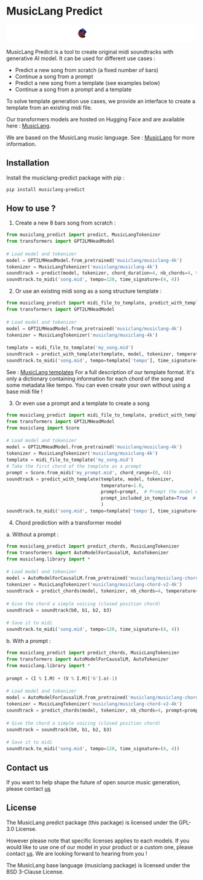 MusicLang Predict
=================

![MusicLang logo](https://github.com/MusicLang/musiclang/blob/main/documentation/images/MusicLang.png?raw=true "MusicLang")

MusicLang Predict is a tool to create original midi soundtracks with generative AI model.
It can be used for different use cases :
- Predict a new song from scratch (a fixed number of bars)
- Continue a song from a prompt
- Predict a new song from a template (see examples below)
- Continue a song from a prompt and a template

To solve template generation use cases,
we provide an interface to create a template from an existing midi file.

Our transformers models are hosted on Hugging Face and are available here : [MusicLang](https://huggingface.co/MusicLang).

We are based on the MusicLang music language. See : [MusicLang](https://github.com/MusicLang/musiclang) for more information.

Installation
------------

Install the musiclang-predict package with pip :

```bash
pip install musiclang-predict
```

How to use ? 
------------

1. Create a new 8 bars song from scratch :

```python
from musiclang_predict import predict, MusicLangTokenizer
from transformers import GPT2LMHeadModel

# Load model and tokenizer
model = GPT2LMHeadModel.from_pretrained('musiclang/musiclang-4k')
tokenizer = MusicLangTokenizer('musiclang/musiclang-4k')
soundtrack = predict(model, tokenizer, chord_duration=4, nb_chords=4, temperature=1.0)
soundtrack.to_midi('song.mid', tempo=120, time_signature=(4, 4))
```

2. Or use an existing midi song as a song structure template :
```python
from musiclang_predict import midi_file_to_template, predict_with_template, MusicLangTokenizer
from transformers import GPT2LMHeadModel

# Load model and tokenizer
model = GPT2LMHeadModel.from_pretrained('musiclang/musiclang-4k')
tokenizer = MusicLangTokenizer('musiclang/musiclang-4k')

template = midi_file_to_template('my_song.mid')
soundtrack = predict_with_template(template, model, tokenizer, temperature=1.0)
soundtrack.to_midi('song.mid', tempo=template['tempo'], time_signature=template['time_signature'])
```

See : [MusicLang templates](https://discovered-scabiosa-ea3.notion.site/Create-a-song-template-with-MusicLang-dfd8cad0a14b464fb3475c7fa19c1a82)
For a full description of our template format.
It's only a dictionary containing information for each chord of the song and some metadata like tempo.
You can even create your own without using a base midi file !

3. Or even use a prompt and a template to create a song

```python
from musiclang_predict import midi_file_to_template, predict_with_template, MusicLangTokenizer
from transformers import GPT2LMHeadModel
from musiclang import Score

# Load model and tokenizer
model = GPT2LMHeadModel.from_pretrained('musiclang/musiclang-4k')
tokenizer = MusicLangTokenizer('musiclang/musiclang-4k')
template = midi_file_to_template('my_song.mid')
# Take the first chord of the template as a prompt
prompt = Score.from_midi('my_prompt.mid', chord_range=(0, 4))
soundtrack = predict_with_template(template, model, tokenizer, 
                                   temperature=1.0,
                                   prompt=prompt,  # Prompt the model with a musiclang score
                                   prompt_included_in_template=True  # To say the prompt score is included in the template
                                   )
soundtrack.to_midi('song.mid', tempo=template['tempo'], time_signature=template['time_signature'])
```

4. Chord prediction with a transformer model

a. Without a prompt :

```python
from musiclang_predict import predict_chords, MusicLangTokenizer
from transformers import AutoModelForCausalLM, AutoTokenizer
from musiclang.library import *

# Load model and tokenizer
model = AutoModelForCausalLM.from_pretrained('musiclang/musiclang-chord-v2-4k')
tokenizer = MusicLangTokenizer('musiclang/musiclang-chord-v2-4k')
soundtrack = predict_chords(model, tokenizer, nb_chords=4, temperature=1.0)

# Give the chord a simple voicing (closed position chord)
soundtrack = soundtrack(b0, b1, b2, b3)

# Save it to midi
soundtrack.to_midi('song.mid', tempo=120, time_signature=(4, 4))
```

b. With a prompt : 

```python
from musiclang_predict import predict_chords, MusicLangTokenizer
from transformers import AutoModelForCausalLM, AutoTokenizer
from musiclang.library import *

prompt = (I % I.M) + (V % I.M)['6'].o(-1)

# Load model and tokenizer
model = AutoModelForCausalLM.from_pretrained('musiclang/musiclang-chord-v2-4k')
tokenizer = MusicLangTokenizer('musiclang/musiclang-chord-v2-4k')
soundtrack = predict_chords(model, tokenizer, nb_chords=4, prompt=prompt, temperature=1.0)

# Give the chord a simple voicing (closed position chord)
soundtrack = soundtrack(b0, b1, b2, b3)

# Save it to midi
soundtrack.to_midi('song.mid', tempo=120, time_signature=(4, 4))
```

Contact us
----------

If you want to help shape the future of open source music generation,
please contact [us](mailto:fgardin.pro@gmail.com)

License
-------

The MusicLang predict package (this package) is licensed under the GPL-3.0 License.

However please note that specific licenses applies to each models. If you would like to use one of our model in your product or a custom one, please
contact [us](mailto:fgardin.pro@gmail.com). We are looking forward to hearing from you !

The MusicLang base language (musiclang package) is licensed under the BSD 3-Clause License.
